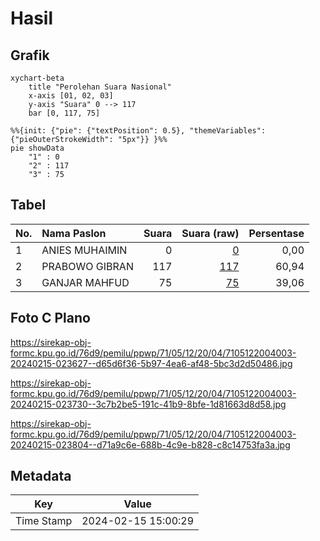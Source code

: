# Hasil

## Grafik

```mermaid
xychart-beta
    title "Perolehan Suara Nasional"
    x-axis [01, 02, 03]
    y-axis "Suara" 0 --> 117
    bar [0, 117, 75]
```

```mermaid
%%{init: {"pie": {"textPosition": 0.5}, "themeVariables": {"pieOuterStrokeWidth": "5px"}} }%%
pie showData
    "1" : 0
    "2" : 117
    "3" : 75
```

## Tabel

| No. | Nama Paslon    | Suara | Suara (raw) | Persentase |
|:--- |:-------------- | -----:| -----------:| ----------:|
| 1   | ANIES MUHAIMIN | 0     | [0][p-1]    | 0,00       |
| 2   | PRABOWO GIBRAN | 117   | [117][p-2]  | 60,94      |
| 3   | GANJAR MAHFUD  | 75    | [75][p-3]   | 39,06      |


[p-1]: https://github.com/gigit-pemilu/pemilu-2024/blob/main/pilpres/hitung-suara/sub/71-sulawesi-utara/sub/05-minahasa-selatan/sub/12-tumpaan/sub/2004-popontolen/sub/003-tps/sub/paslon-1.txt
[p-2]: https://github.com/gigit-pemilu/pemilu-2024/blob/main/pilpres/hitung-suara/sub/71-sulawesi-utara/sub/05-minahasa-selatan/sub/12-tumpaan/sub/2004-popontolen/sub/003-tps/sub/paslon-2.txt
[p-3]: https://github.com/gigit-pemilu/pemilu-2024/blob/main/pilpres/hitung-suara/sub/71-sulawesi-utara/sub/05-minahasa-selatan/sub/12-tumpaan/sub/2004-popontolen/sub/003-tps/sub/paslon-3.txt

## Foto C Plano

https://sirekap-obj-formc.kpu.go.id/76d9/pemilu/ppwp/71/05/12/20/04/7105122004003-20240215-023627--d65d6f36-5b97-4ea6-af48-5bc3d2d50486.jpg

https://sirekap-obj-formc.kpu.go.id/76d9/pemilu/ppwp/71/05/12/20/04/7105122004003-20240215-023730--3c7b2be5-191c-41b9-8bfe-1d81663d8d58.jpg

https://sirekap-obj-formc.kpu.go.id/76d9/pemilu/ppwp/71/05/12/20/04/7105122004003-20240215-023804--d71a9c6e-688b-4c9e-b828-c8c14753fa3a.jpg


## Metadata

| Key        | Value               |
| ---------- | ------------------- |
| Time Stamp | 2024-02-15 15:00:29 |



